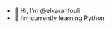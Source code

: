 - 👋 Hi, I’m @elkaranfouli
- 🌱 I’m currently learning Python 

<!---
elkaranfouli/elkaranfouli is a ✨ special ✨ repository because its `README.md` (this file) appears on your GitHub profile.
You can click the Preview link to take a look at your changes.
--->
